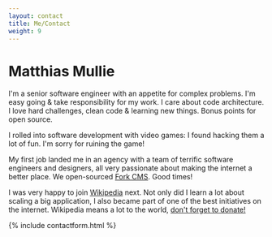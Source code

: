 ```yaml
---
layout: contact
title: Me/Contact
weight: 9
---
```


# Matthias Mullie

I'm a senior software engineer with an appetite for complex problems. I'm easy
going & take responsibility for my work. I care about code architecture. I love
hard challenges, clean code & learning new things. Bonus points for open source.

I rolled into software development with video games: I found hacking them a lot
of fun. I'm sorry for ruining the game!

My first job landed me in an agency with a team of terrific software engineers
and designers, all very passionate about making the internet a better place.
We open-sourced [Fork CMS](http://www.fork-cms.com/). Good times!

I was very happy to join [Wikipedia](https://www.wikipedia.org/) next. Not only
did I learn a lot about scaling a big application, I also became part of one of
the best initiatives on the internet. Wikipedia means a lot to the world,
[don't forget to donate!](https://donate.wikimedia.org/)

{% include contactform.html %}
